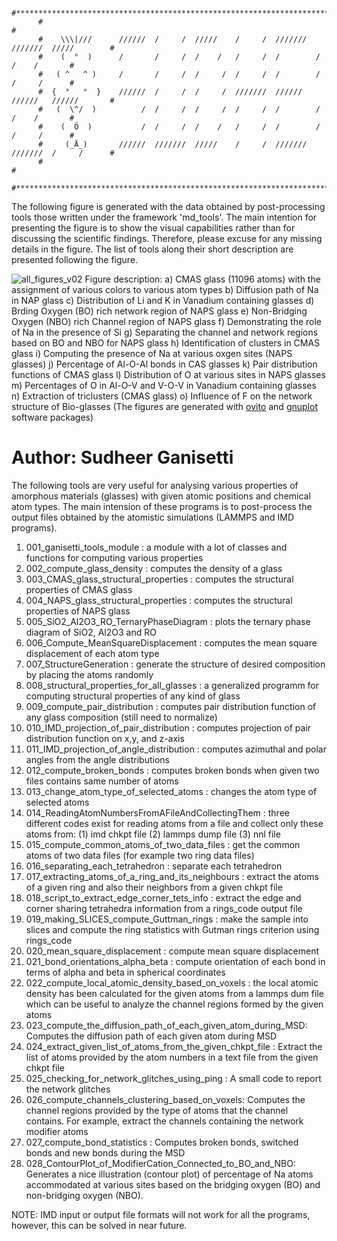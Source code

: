 
          #***********************************************************************************# 
          #                                                                                   # 
          #    \\\|///      //////  /     /  /////    /     /  ///////  ///////  /////        # 
          #    (  °  )      /       /     /  /    /   /     /  /        /        /    /       # 
          #   ( ^   ^ )     /       /     /  /     /  /     /  /        /        /     /      # 
          #  {  °   °  }    //////  /     /  /     /  ///////  //////   //////   //////       # 
          #   (  \^/  )          /  /     /  /     /  /     /  /        /        /    /       # 
          #    (  Ö  )           /  /     /  /    /   /     /  /        /        /     /      # 
          #     (_Ä_)       //////  ///////  /////    /     /  ///////  ///////  /     /      # 
          #                                                                                   # 
          #***********************************************************************************# 

The following figure is generated with the data obtained by post-processing tools those written under the framework 'md_tools'. The main intention for presenting the figure is to show the visual capabilities rather than for discussing the scientific findings. Therefore, please excuse for any missing details in the figure. The list of tools along their short description are presented following the figure.

![all_figures_v02](https://user-images.githubusercontent.com/7426968/107627483-a58b6100-6c5f-11eb-85e7-b12abc114505.png)
Figure description:
a) CMAS glass (11096 atoms) with the assignment of various colors to various atom types
b) Diffusion path of Na in NAP glass
c) Distribution of Li and K in Vanadium containing glasses
d) Brding Oxygen (BO) rich network region of NAPS glass
e) Non-Bridging Oxygen (NBO) rich Channel region of NAPS glass
f) Demonstrating the role of Na in the presence of Si
g) Separating the channel and network regions based on BO and NBO for NAPS glass
h) Identification of clusters in CMAS glass
i) Computing the presence of Na at various oxgen sites (NAPS glasses)
j) Percentage of Al-O-Al bonds in CAS glasses 
k) Pair distribution functions of CMAS glass
l) Distribution of O at various sites in NAPS glasses
m) Percentages of O in Al-O-V and V-O-V in Vanadium containing glasses
n) Extraction of triclusters (CMAS glass)
o) Influence of F on the network structure of Bio-glasses
(The figures are generated with [ovito](https://www.ovito.org) and [gnuplot](http://www.gnuplot.info/) software packages)

#                                     Author: Sudheer Ganisetti

The following tools are very useful for analysing various properties of amorphous materials (glasses) with given atomic positions and chemical atom types.
The main intension of these programs is to post-process the output files obtained by the atomistic simulations (LAMMPS and IMD programs).

01) 001_ganisetti_tools_module			: a module with a lot of classes and functions for computing various properties  
02) 002_compute_glass_density 			: computes the density of a glass  
03) 003_CMAS_glass_structural_properties	: computes the structural properties of CMAS glass  
04) 004_NAPS_glass_structural_properties	: computes the structural properties of NAPS glass  
05) 005_SiO2_Al2O3_RO_TernaryPhaseDiagram	: plots the ternary phase diagram of SiO2, Al2O3 and RO  
06) 006_Compute_MeanSquareDisplacement		: computes the mean square displacement of each atom type  
07) 007_StructureGeneration			: generate the structure of desired composition by placing the atoms randomly  
08) 008_structural_properties_for_all_glasses	: a generalized programm for computing structural properties of any kind of glass  
09) 009_compute_pair_distribution		: computes pair distribution function of any glass composition (still need to normalize)
10) 010_IMD_projection_of_pair_distribution	: computes projection of pair distribution function on x,y, and z-axis
11) 011_IMD_projection_of_angle_distribution    : computes azimuthal and polar angles from the angle distributions
12) 012_compute_broken_bonds			: computes broken bonds when given two files contains same number of atoms
13) 013_change_atom_type_of_selected_atoms	: changes the atom type of selected atoms
14) 014_ReadingAtomNumbersFromAFileAndCollectingThem : three different codes exist for reading atoms from a file and collect only these atoms from: (1) imd chkpt file (2) lammps dump file (3) nnl file
15) 015_compute_common_atoms_of_two_data_files	: get the common atoms of two data files (for example two ring data files)
16) 016_separating_each_tetrahedron		: separate each tetrahedron
17) 017_extracting_atoms_of_a_ring_and_its_neighbours : extract the atoms of a given ring and also their neighbors from a given chkpt file
18) 018_script_to_extract_edge_corner_tets_info : extract the edge and corner sharing tetrahedra information from a rings_code output file
19) 019_making_SLICES_compute_Guttman_rings	: make the sample into slices and compute the ring statistics with Gutman rings criterion using rings_code
20) 020_mean_square_displacement		: compute mean square displacement
21) 021_bond_orientations_alpha_beta		: compute orientation of each bond in terms of alpha and beta in spherical coordinates
22) 022_compute_local_atomic_density_based_on_voxels : the local atomic density has been calculated for the given atoms from a lammps dum file which can be useful to analyze the channel regions formed by the given atoms 
23) 023_compute_the_diffusion_path_of_each_given_atom_during_MSD: Computes the diffusion path of each given atom during MSD
24) 024_extract_given_list_of_atoms_from_the_given_chkpt_file : Extract the list of atoms provided by the atom numbers in a text file from the given chkpt file
25) 025_checking_for_network_glitches_using_ping  : A small code to report the network glitches
26) 026_compute_channels_clustering_based_on_voxels: Computes the channel regions provided by the type of atoms that the channel contains. For example, extract the channels containing the network modifier atoms 
27) 027_compute_bond_statistics                   : Computes broken bonds, switched bonds and new bonds during the MSD
28) 028_ContourPlot_of_ModifierCation_Connected_to_BO_and_NBO: Generates a nice illustration (contour plot) of percentage of Na atoms accommodated at various sites based on the bridging oxygen (BO) and non-bridging oxygen (NBO).

NOTE: IMD input or output file formats will not work for all the programs, however, this can be solved in near future.


